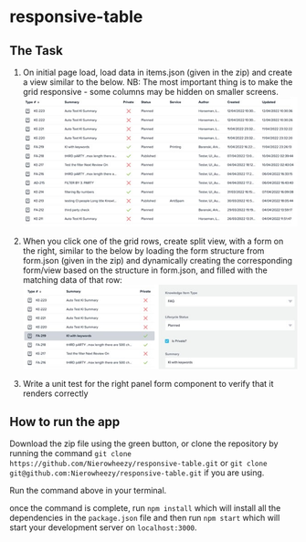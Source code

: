 # responsive-table

## The Task

1. On initial page load, load data in items.json (given in the zip) and create a view similar to the below. NB: The most important thing is to make the grid responsive - some columns may be hidden on smaller screens.
   ![](docs/page1.jpg)

2. When you click one of the grid rows, create split view, with a form on the right, similar to the below by loading the form structure from form.json (given in the zip) and dynamically creating the corresponding form/view based on the structure in form.json, and filled with the matching data of that row:
   ![](docs/page2.jpg)

3. Write a unit test for the right panel form component to verify that it renders correctly

## How to run the app

Download the zip file using the green button,
or clone the repository by running the command
`git clone https://github.com/Nierowheezy/responsive-table.git` or
`git clone git@github.com:Nierowheezy/responsive-table.git` if you are using.

Run the command above in your terminal.

once the command is complete,
run `npm install` which will install all the dependencies in the `package.json` file and then run `npm start` which will start your development server on `localhost:3000`.
